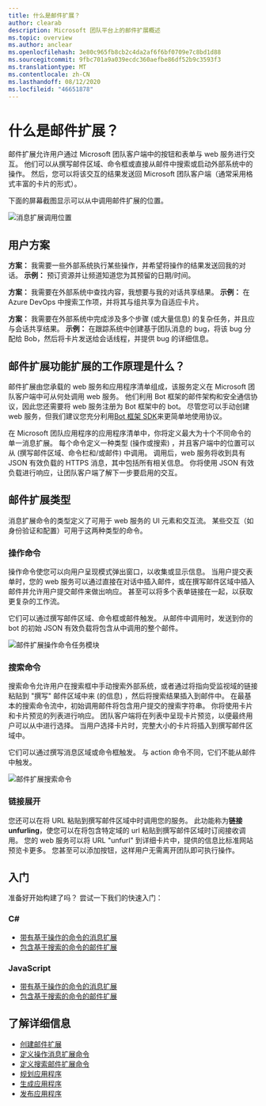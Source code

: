 ```yaml
---
title: 什么是邮件扩展？
author: clearab
description: Microsoft 团队平台上的邮件扩展概述
ms.topic: overview
ms.author: anclear
ms.openlocfilehash: 3e80c965fb8cb2c4da2af6f6bf0709e7c8bd1d88
ms.sourcegitcommit: 9fbc701a9a039ecdc360aefbe86df52b9c3593f3
ms.translationtype: MT
ms.contentlocale: zh-CN
ms.lasthandoff: 08/12/2020
ms.locfileid: "46651878"
---
```

# <a name="what-are-messaging-extensions"></a>什么是邮件扩展？

邮件扩展允许用户通过 Microsoft 团队客户端中的按钮和表单与 web 服务进行交互。 他们可以从撰写邮件区域、命令框或直接从邮件中搜索或启动外部系统中的操作。 然后，您可以将该交互的结果发送回 Microsoft 团队客户端（通常采用格式丰富的卡片的形式）。

下面的屏幕截图显示可以从中调用邮件扩展的位置。

![消息扩展调用位置](~/assets/images/messaging-extension-invoke-locations.png)

## <a name="user-scenarios"></a>用户方案

**方案：** 我需要一些外部系统执行某些操作，并希望将操作的结果发送回我的对话。
**示例：** 预订资源并让频道知道您为其预留的日期/时间。

**方案：** 我需要在外部系统中查找内容，我想要与我的对话共享结果。
**示例：** 在 Azure DevOps 中搜索工作项，并将其与组共享为自适应卡片。

**方案：** 我需要在外部系统中完成涉及多个步骤 (或大量信息) 的复杂任务，并且应与会话共享结果。
**示例：** 在跟踪系统中创建基于团队消息的 bug，将该 bug 分配给 Bob，然后将卡片发送给会话线程，并提供 bug 的详细信息。

## <a name="how-do-messaging-extensions-work"></a>邮件扩展功能扩展的工作原理是什么？

邮件扩展由您承载的 web 服务和应用程序清单组成，该服务定义在 Microsoft 团队客户端中可从何处调用 web 服务。 他们利用 Bot 框架的邮件架构和安全通信协议，因此您还需要将 web 服务注册为 Bot 框架中的 bot。 尽管您可以手动创建 web 服务，但我们建议您充分利用[Bot 框架 SDK](https://github.com/microsoft/botframework)来更简单地使用协议。

在 Microsoft 团队应用程序的应用程序清单中，你将定义最大为十个不同命令的单一消息扩展。 每个命令定义一种类型 (操作或搜索) ，并且客户端中的位置可以从 (撰写邮件区域、命令栏和/或邮件) 中调用。 调用后，web 服务将收到具有 JSON 有效负载的 HTTPS 消息，其中包括所有相关信息。 你将使用 JSON 有效负载进行响应，让团队客户端了解下一步要启用的交互。

## <a name="types-of-messaging-extensions"></a>邮件扩展类型

消息扩展命令的类型定义了可用于 web 服务的 UI 元素和交互流。 某些交互（如身份验证和配置）可用于这两种类型的命令。

### <a name="action-commands"></a>操作命令

操作命令使您可以向用户呈现模式弹出窗口，以收集或显示信息。 当用户提交表单时，您的 web 服务可以通过直接在对话中插入邮件，或在撰写邮件区域中插入邮件并允许用户提交邮件来做出响应。 甚至可以将多个表单链接在一起，以获取更复杂的工作流。

它们可以通过撰写邮件区域、命令框或邮件触发。 从邮件中调用时，发送到你的 bot 的初始 JSON 有效负载将包含从中调用的整个邮件。

![邮件扩展操作命令任务模块](~/assets/images/task-module.png)

### <a name="search-commands"></a>搜索命令

搜索命令允许用户在搜索框中手动搜索外部系统，或者通过将指向受监视域的链接粘贴到 "撰写" 邮件区域中来 (的信息) ，然后将搜索结果插入到邮件中。 在最基本的搜索命令流中，初始调用邮件将包含用户提交的搜索字符串。 你将使用卡片和卡片预览的列表进行响应。 团队客户端将在列表中呈现卡片预览，以便最终用户可以从中进行选择。 当用户选择卡片时，完整大小的卡片将插入到撰写邮件区域中。

它们可以通过撰写消息区域或命令框触发。 与 action 命令不同，它们不能从邮件中触发。

![邮件扩展搜索命令](~/assets/images/search-extension.png)

### <a name="link-unfurling"></a>链接展开

您还可以在将 URL 粘贴到撰写邮件区域中时调用您的服务。 此功能称为**链接 unfurling**，使您可以在将包含特定域的 url 粘贴到撰写邮件区域时订阅接收调用。 您的 web 服务可以将 URL "unfurl" 到详细卡片中，提供的信息比标准网站预览卡更多。 您甚至可以添加按钮，这样用户无需离开团队即可执行操作。

## <a name="get-started"></a>入门

准备好开始构建了吗？ 尝试一下我们的快速入门：

### <a name="c"></a>C#
* [带有基于操作的命令的消息扩展](https://github.com/microsoft/BotBuilder-Samples/tree/master/samples/csharp_dotnetcore/51.teams-messaging-extensions-action)
* [包含基于搜索的命令的邮件扩展](https://github.com/microsoft/BotBuilder-Samples/tree/master/samples/csharp_dotnetcore/50.teams-messaging-extensions-search)

### <a name="javascript"></a>JavaScript
* [带有基于操作的命令的消息扩展](https://github.com/microsoft/BotBuilder-Samples/tree/master/samples/javascript_nodejs/51.teams-messaging-extensions-action)
* [包含基于搜索的命令的邮件扩展](https://github.com/microsoft/BotBuilder-Samples/tree/master/samples/javascript_nodejs/50.teams-messaging-extensions-search)

## <a name="learn-more"></a>了解详细信息

* [创建邮件扩展](~/messaging-extensions/how-to/create-messaging-extension.md)
* [定义操作消息扩展命令](~/messaging-extensions/how-to/action-commands/define-action-command.md)
* [定义搜索邮件扩展命令](~/messaging-extensions/how-to/search-commands/define-search-command.md)
* [规划应用程序](../../concepts/extensibility-points.md)
* [生成应用程序](../../concepts/building-an-app.md)
* [发布应用程序](../../concepts/deploy-and-publish/overview.md)
